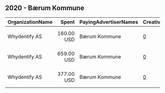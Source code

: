 ## 2020 - Bærum Kommune 
|OrganizationName|Spent|PayingAdvertiserNames|CreativeUrls|Impressions|Genders|AgeBrackets|CountryCodes|BillingAddresses|CandidateBallotInformation|
|:---|---:|:---|:---|---:|:---|:---|:---|:---|:---|
|Whydentify AS|160.00 USD|Bærum Kommune|[0](https://www.snap.com/political-ads/asset/ba8b166c1ec965b86bbe121b263f11f8fc54b48908f2b5f947435e513baf4b87?mediaType=mp4)|94,422||21+|norway|"Dronningens gate 8B,Blindern, Oslo,0151,NO"||
|Whydentify AS|659.00 USD|Bærum Kommune|[0](https://www.snap.com/political-ads/asset/643ddb98e10fa201b0976bec0361522a47ea9ef1746dec2ccb1b9c792310b55c?mediaType=mp4)|168,473||21+|norway|"Dronningens gate 8B,Blindern, Oslo,0151,NO"||
|Whydentify AS|377.00 USD|Bærum Kommune|[0](https://www.snap.com/political-ads/asset/1e29096d9279160dc0120b37781c7b5021d01847448694f97d58cd5760e0d910?mediaType=mp4)|161,299||21+|norway|"Dronningens gate 8B,Blindern, Oslo,0151,NO"||
